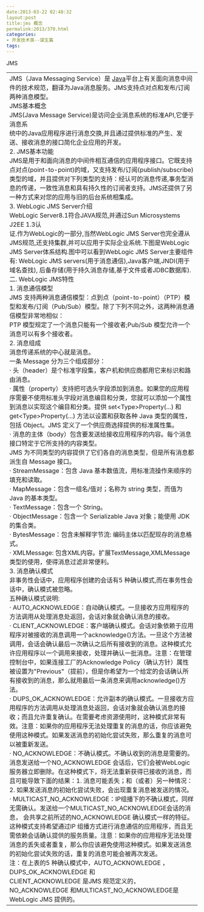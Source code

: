 ```yaml
---
date:2013-03-22 02:48:32
layout:post
title:jms 概念
permalink:2013/370.html
categories:
- 开发技术类--谋生篇
tags:
---
```



<div> JMS 
</div> 
<table width="100%"> 
 <tbody> 
  <tr> 
   <td> 
    <div>
      JMS（Java Messaging Service）是
     <a href="http://baike.baidu.com/view/29.htm">Java</a>平台上有关面向消息中间件的技术规范，翻译为Java消息服务。JMS支持点对点和发布/订阅两种消息模型。
     <br /> JMS基本概念&nbsp;
     <br /> JMS(Java Message Service)是访问企业消息系统的标准API,它便于消息系&nbsp;
     <br /> 统中的Java应用程序进行消息交换,并且通过提供标准的产生、发送、接收消息的接口简化企业应用的开发。&nbsp;
     <br /> 2. JMS基本功能&nbsp;
     <br /> JMS是用于和面向消息的中间件相互通信的应用程序接口。它既支持点对点(point-to-point)的域，又支持发布/订阅(publish/subscribe)类型的域，并且提供对下列类型的支持：经认可的消息传递,事务型消息的传递，一致性消息和具有持久性的订阅者支持。JMS还提供了另一种方式来对您的应用与旧的后台系统相集成。&nbsp;
     <br /> 3. WebLogic JMS Server介绍&nbsp;
     <br /> WebLogic Server8.1符合JAVA规范,并通过Sun Microsystems J2EE 1.3认&nbsp;
     <br /> 证.作为WebLogic的一部分,当然WebLogic JMS Server也完全遵从JMS规范,还支持集群,并可以应用于实际企业系统.下图是WebLogic JMS Server体系结构.图中可以看到WebLogic JMS Server主要组件有: WebLogic JMS servers(用于消息通信),Java客户端,JNDI(用于域名查找), 后备存储(用于持久消息存储,基于文件或者JDBC数据库).&nbsp;
     <br /> 二. WebLogic JMS特性&nbsp;
     <br /> 1. 消息通信模型&nbsp;
     <br /> JMS 支持两种消息通信模型：点到点（point-to-point）（PTP）模型和发布/订阅（Pub/Sub）模型。除了下列不同之外，这两种消息通信模型非常地相似：&nbsp;
     <br /> PTP 模型规定了一个消息只能有一个接收者;Pub/Sub 模型允许一个消息可以有多个接收者。&nbsp;
     <br /> 2. 消息组成&nbsp;
     <br /> 消息传递系统的中心就是消息。&nbsp;
     <br /> 一条 Message 分为三个组成部分：&nbsp;
     <br /> &middot; 头（header）是个标准字段集，客户机和供应商都用它来标识和路由消息。&nbsp;
     <br /> &middot; 属性（property）支持把可选头字段添加到消息。如果您的应用程序需要不使用标准头字段对消息编目和分类，您就可以添加一个属性到消息以实现这个编目和分类。提供 set&lt;Type&gt;Property(...) 和 get&lt;Type&gt;Property(...) 方法以设置和获取各种 Java 类型的属性，包括 Object。JMS 定义了一个供应商选择提供的标准属性集。&nbsp;
     <br /> &middot; 消息的主体（body）包含要发送给接收应用程序的内容。每个消息接口特定于它所支持的内容类型。&nbsp;
     <br /> JMS 为不同类型的内容提供了它们各自的消息类型，但是所有消息都派生自 Message 接口。&nbsp;
     <br /> &middot; StreamMessage：包含 Java 基本数值流，用标准流操作来顺序的填充和读取。&nbsp;
     <br /> &middot; MapMessage：包含一组名/值对；名称为 string 类型，而值为 Java 的基本类型。&nbsp;
     <br /> &middot; TextMessage：包含一个 String。&nbsp;
     <br /> &middot; ObjectMessage：包含一个 Serializable Java 对象；能使用 JDK 的集合类。&nbsp;
     <br /> &middot; BytesMessage：包含未解释字节流: 编码主体以匹配现存的消息格式。&nbsp;
     <br /> &middot; XMLMessage: 包含XML内容。扩展TextMessage,XMLMessage 类型的使用，使得消息过滤非常便利。&nbsp;
     <br /> 3. 消息确认模式&nbsp;
     <br /> 非事务性会话中，应用程序创建的会话有5 种确认模式,而在事务性会话中，确认模式被忽略。&nbsp;
     <br /> 五种确认模式说明:&nbsp;
     <br /> &middot; AUTO_ACKNOWLEDGE：自动确认模式。一旦接收方应用程序的方法调用从处理消息处返回，会话对象就会确认消息的接收。&nbsp;
     <br /> &middot; CLIENT_ACKNOWLEDGE：客户端确认模式。会话对象依赖于应用程序对被接收的消息调用一个acknowledge()方法。一旦这个方法被调用，会话会确认最后一次确认之后所有接收到的消息。这种模式允许应用程序以一个调用来接收，处理并确认一批消息。注意：在管理控制台中，如果连接工厂的Acknowledge Policy（确认方针）属性被设置为&quot;Previous&quot;（提前），但是你希望为一个给定的会话确认所有接收到的消息，那么就用最后一条消息来调用acknowledge()方法。&nbsp;
     <br /> &middot; DUPS_OK_ACKNOWLEDGE：允许副本的确认模式。一旦接收方应用程序的方法调用从处理消息处返回，会话对象就会确认消息的接收；而且允许重复确认。在需要考虑资源使用时，这种模式非常有效。注意：如果你的应用程序无法处理重复的消息的话，你应该避免使用这种模式。如果发送消息的初始化尝试失败，那么重复的消息可以被重新发送。&nbsp;
     <br /> &middot; NO_ACKNOWLEDGE：不确认模式。不确认收到的消息是需要的。消息发送给一个NO_ACKNOWLEDGE 会话后，它们会被WebLogic 服务器立即删除。在这种模式下，将无法重新获得已接收的消息，而且可能导致下面的结果：1. 消息可能丢失；和（或者）另一种情况：2. 如果发送消息的初始化尝试失败，会出现重复消息被发送的情况。&nbsp;
     <br /> &middot; MULTICAST_NO_ACKNOWLEDGE：IP组播下的不确认模式，同样无需确认。发送给一个MULTICAST_NO_ACKNOWLEDGE会话的消息， 会共享之前所述的NO_ACKNOWLEDGE 确认模式一样的特征。这种模式支持希望通过IP 组播方式进行消息通信的应用程序，而且无需依赖会话确认提供的服务质量。注意：如果你的应用程序无法处理消息的丢失或者重复，那么你应该避免使用这种模式。如果发送消息的初始化尝试失败的话，重复的消息可能会被再次发送。&nbsp;
     <br /> 注：在上表的5 种确认模式中，AUTO_ACKNOWLEDGE ，DUPS_OK_ACKNOWLEDGE 和&nbsp;
     <br /> CLIENT_ACKNOWLEDGE 是JMS 规范定义的，NO_ACKNOWLEDGE 和MULTICAST_NO_ACKNOWLEDGE是WebLogic JMS 提供的。 
    </div> </td> 
  </tr> 
 </tbody> 
</table>